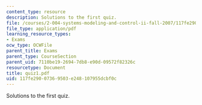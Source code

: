 ```yaml
---
content_type: resource
description: Solutions to the first quiz.
file: /courses/2-004-systems-modeling-and-control-ii-fall-2007/117fe29007369503e248107955dcbf0c_quiz1.pdf
file_type: application/pdf
learning_resource_types:
- Exams
ocw_type: OCWFile
parent_title: Exams
parent_type: CourseSection
parent_uid: 7110be19-2694-7db8-e90d-09572f82326c
resourcetype: Document
title: quiz1.pdf
uid: 117fe290-0736-9503-e248-107955dcbf0c
---
```

Solutions to the first quiz.

